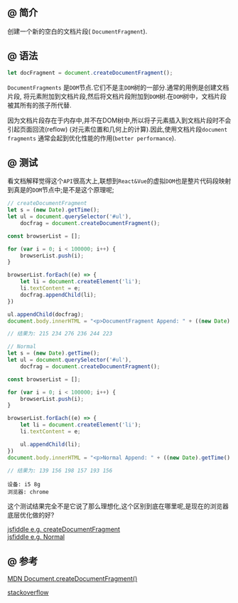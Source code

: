 ## @ 简介

创建一个新的空白的文档片段( `DocumentFragment`).

## @ 语法

```javascript
let docFragment = document.createDocumentFragment();
```

`DocumentFragments` 是`DOM`节点.它们不是主`DOM`树的一部分.通常的用例是创建文档片段,
将元素附加到文档片段,然后将文档片段附加到`DOM`树.在`DOM`树中，文档片段被其所有的孩子所代替.

因为文档片段存在于内存中,并不在DOM树中,所以将子元素插入到文档片段时不会引起页面回流(reflow)
(对元素位置和几何上的计算).因此,使用文档片段`document fragments` 通常会起到优化性能的作用(`better performance`).

## @ 测试

看文档解释觉得这个`API`很高大上,联想到`React&Vue`的虚拟`DOM`也是整片代码段映射到真是的`DOM`节点中;是不是这个原理呢;

```javascript
// createDocumentFragment
let s = (new Date).getTime();
let ul = document.querySelector('#ul'),
    docfrag = document.createDocumentFragment();

const browserList = [];

for (var i = 0; i < 100000; i++) {
    browserList.push(i);
}

browserList.forEach((e) => {
    let li = document.createElement('li');
    li.textContent = e;
    docfrag.appendChild(li);
})

ul.appendChild(docfrag);
document.body.innerHTML = "<p>DocumentFragment Append: " + ((new Date).getTime() - s) + "</p>" + document.body.innerHTML;

// 结果为: 215 234 276 236 244 223
```

```javascript
// Normal
let s = (new Date).getTime();
let ul = document.querySelector('#ul'),
    docfrag = document.createDocumentFragment();

const browserList = [];

for (var i = 0; i < 100000; i++) {
    browserList.push(i);
}

browserList.forEach((e) => {
    let li = document.createElement('li');
    li.textContent = e;

    ul.appendChild(li);
})
document.body.innerHTML = "<p>Normal Append: " + ((new Date).getTime() - s) + "</p>" + document.body.innerHTML;

// 结果为: 139 156 198 157 193 156
```

```
设备: i5 8g
浏览器: chrome
```

这个测试结果完全不是它说了那么理想化,这个区别到底在哪里呢,是现在的浏览器底层优化做的好?

[jsfiddle e.g. createDocumentFragment](https://jsfiddle.net/evan_g/1emeL3ru/)   
[jsfiddle e.g. Normal](https://jsfiddle.net/evan_g/ngk6f4ek/)

## @ 参考

[MDN Document.createDocumentFragment()](https://developer.mozilla.org/zh-CN/docs/Web/API/Document/createDocumentFragment)   

[stackoverflow](https://stackoverflow.com/questions/13239618/is-there-any-benefit-to-using-createdocumentfragment-as-opposed-to-an-out-of-dom)

